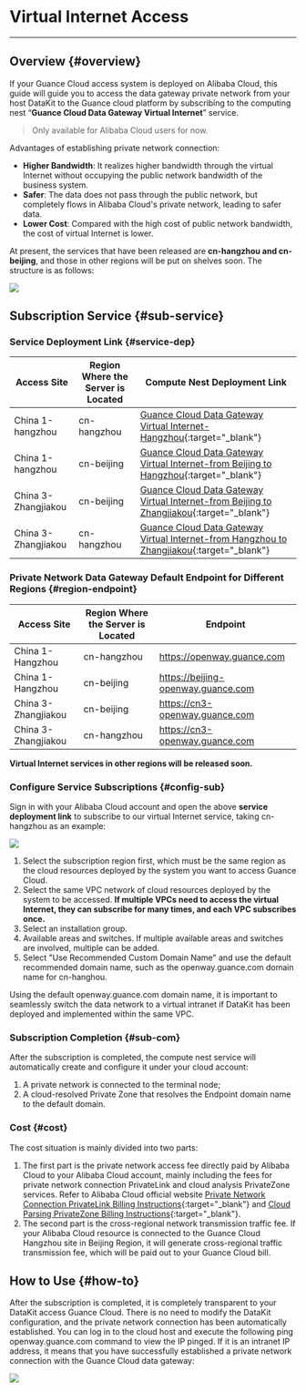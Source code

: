 # Virtual Internet Access

---

## Overview {#overview}

If your Guance Cloud access system is deployed on Alibaba Cloud, this guide will guide you to access the data gateway private network from your host DataKit to the Guance cloud platform by subscribing to the computing nest “**Guance Cloud Data Gateway Virtual Internet**” service.

> Only available for Alibaba Cloud users for now.

Advantages of establishing private network connection:

- **Higher Bandwidth**: It realizes higher bandwidth through the virtual Internet without occupying the public network bandwidth of the business system.
- **Safer**: The data does not pass through the public network, but completely flows in Alibaba Cloud's private network, leading to safer data. 
- **Lower Cost**: Compared with the high cost of public network bandwidth, the cost of virtual Internet is lower.

At present, the services that have been released are **cn-hangzhou and cn-beijing**, and those in other regions will be put on shelves soon. The structure is as follows:

![](imgs/aliyun_1.png)

## Subscription Service {#sub-service}

### Service Deployment Link {#service-dep}

| **Access Site** | **Region Where the Server is Located** | **Compute Nest Deployment Link** |
| -------- | ---------------------- | ----------- |
| China 1-hangzhou | cn-hangzhou | [Guance Cloud Data Gateway Virtual Internet-Hangzhou](https://computenest.console.aliyun.com/user/cn-hangzhou/serviceInstanceCreate?ServiceId=service-68c8fee7f0554d6b9baa){:target="_blank"} |
| China 1-hangzhou | cn-beijing | [Guance Cloud Data Gateway Virtual Internet-from Beijing to Hangzhou](https://computenest.console.aliyun.com/user/cn-hangzhou/serviceInstanceCreate?ServiceId=service-af3b4511d9214c9ebaba){:target="_blank"} |  
| China 3-Zhangjiakou | cn-beijing | [Guance Cloud Data Gateway Virtual Internet-from Beijing to Zhangjiakou](https://computenest.console.aliyun.com/user/cn-hangzhou/serviceInstanceCreate?ServiceId=service-a22bc59ed53c4946b8ce){:target="_blank"} | 
| China 3-Zhangjiakou | cn-hangzhou | [Guance Cloud Data Gateway Virtual Internet-from Hangzhou to Zhangjiakou](https://computenest.console.aliyun.com/user/cn-hangzhou/serviceInstanceCreate?ServiceId=service-87a611279d9a42ceaeb2){:target="_blank"} | 

### Private Network Data Gateway Default Endpoint for Different Regions  {#region-endpoint}

| **Access Site** | **Region Where the Server is Located** | **Endpoint** |
| -------- | ---------------------- | ----------- |
| China 1-Hangzhou | cn-hangzhou | https://openway.guance.com  |
| China 1-Hangzhou | cn-beijing | https://beijing-openway.guance.com |  
| China 3-Zhangjiakou | cn-beijing | https://cn3-openway.guance.com | 
| China 3-Zhangjiakou | cn-hangzhou | https://cn3-openway.guance.com | 

**Virtual Internet services in other regions will be released soon.**

### Configure Service Subscriptions {#config-sub}
Sign in with your Alibaba Cloud account and open the above **service deployment link** to subscribe to our virtual Internet service, taking cn-hangzhou as an example:

![](imgs/aliyun_2.png)

1. Select the subscription region first, which must be the same region as the cloud resources deployed by the system you want to access Guance Cloud.
1. Select the same VPC network of cloud resources deployed by the system to be accessed. **If multiple VPCs need to access the virtual Internet, they can subscribe for many times, and each VPC subscribes once.**
1. Select an installation group.
1. Available areas and switches. If multiple available areas and switches are involved, multiple can be added.
1. Select "Use Recommended Custom Domain Name" and use the default recommended domain name, such as the openway.guance.com domain name for cn-hanghou.

Using the default openway.guance.com domain name, it is important to seamlessly switch the data network to a virtual intranet if DataKit has been deployed and implemented within the same VPC.

### Subscription Completion {#sub-com}

After the subscription is completed, the compute nest service will automatically create and configure it under your cloud account:

1. A private network is connected to the terminal node;
2. A cloud-resolved Private Zone that resolves the Endpoint domain name to the default domain.

### Cost {#cost}

The cost situation is mainly divided into two parts:

1. The first part is the private network access fee directly paid by Alibaba Cloud to your Alibaba Cloud account, mainly including the fees for private network connection PrivateLink and cloud analysis PrivateZone services. Refer to Alibaba Cloud official website [Private Network Connection PrivateLink Billing Instructions](https://help.aliyun.com/document_detail/198081.html){:target="_blank"} and [Cloud Parsing PrivateZone Billing Instructions](https://help.aliyun.com/document_detail/71338.html){:target="_blank"}.
2. The second part is the cross-regional network transmission traffic fee. If your Alibaba Cloud resource is connected to the Guance Cloud Hangzhou site in Beijing Region, it will generate cross-regional traffic transmission fee, which will be paid out to your Guance Cloud bill.

## How to Use {#how-to}

After the subscription is completed, it is completely transparent to your DataKit access Guance Cloud. There is no need to modify the DataKit configuration, and the private network connection has been automatically established. You can log in to the cloud host and execute the following ping openway.guance.com command to view the IP pinged. If it is an intranet IP address, it means that you have successfully established a private network connection with the Guance Cloud data gateway:

![](imgs/aliyun_3.png)
